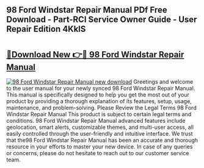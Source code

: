 ## 98 Ford Windstar Repair Manual PDf Free Download - Part-RCI Service Owner Guide - User Repair Edition 4KklS

# <h2><a href="http://bc76977.oget.top/?id=98+Ford+Windstar+Repair+Manual">🔗Download New 👉🔴 98 Ford Windstar Repair Manual</a></h2>

[![98 Ford Windstar Repair Manual new download](https://i.imgur.com/5g1atiW.png)](http://bc76977.oget.top/?id=98+Ford+Windstar+Repair+Manual)
Greetings and welcome to the user manual for your newly synced 98 Ford Windstar Repair Manual. This manual is specifically designed to help you get the most out of your product by providing a thorough explanation of its features, setup, usage, maintenance, and problem-solving. Please Review the Legal Terms 98 Ford Windstar Repair Manual This product is subject to certain legal terms and conditions. 98 Ford Windstar Repair Manual advanced features include geolocation, smart alerts, customizable themes, and multi-user access, all easily controlled through the user-friendly and intuitive interface. We trust that the98 Ford Windstar Repair Manual has been an accurate and thorough resource in your efforts to master your new device. In case of any queries or concerns, please do not hesitate to reach out to our customer service team.
